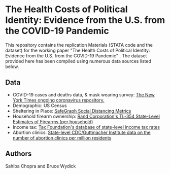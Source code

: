 # The Health Costs of Political Identity: Evidence from the U.S. from the COVID-19 Pandemic

This repository contains the replication Materials (STATA code and the dataset) for the working paper "The Health Costs of Political Identity: Evidence from the U.S. from the COVID-19 Pandemic" . The dataset provided here has been compiled using numerous data sources listed below.

## Data

-  COVID-19 cases and deaths data, \& mask wearing survey:  [The New York Times ongoing coronavirus repository.](https://github.com/nytimes/covid-19-data)
- Demographic: US Census
- Sheltering in Place: [SafeGraph Social Distancing Metrics](https://docs.safegraph.com/docs/social-distancing-metrics)
- Household firearm ownership: [Rand Corporation's TL-354 State-Level Estimates of Firearms (per household)](https://www.rand.org/pubs/tools/TL354.html)
- Income tax: [Tax Foundation's database of state-level income tax rates](https://taxfoundation.org/publications/state-individual-income-tax-rates-and-brackets/)
- Abortion clinics: [State-level CDC/Guttmacher Institute data on the number of abortion clinics per million residents](https://data.guttmacher.org/states)

## Authors
Sahiba Chopra and Bruce Wydick 

